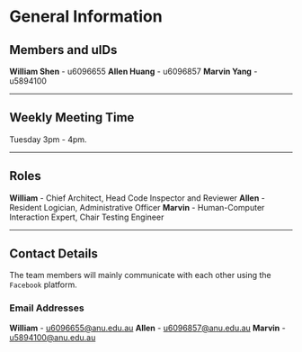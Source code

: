 # General Information

## Members and uIDs 
**William Shen** - u6096655
**Allen Huang** - u6096857
**Marvin Yang** - u5894100

---

## Weekly Meeting Time
Tuesday 3pm - 4pm.

---

## Roles
**William** - Chief Architect, Head Code Inspector and Reviewer
**Allen** - Resident Logician, Administrative Officer
**Marvin** - Human-Computer Interaction Expert, Chair Testing Engineer


---

## Contact Details 
The team members will mainly communicate with each other using the `Facebook` platform.

### Email Addresses 
**William** - <u6096655@anu.edu.au>
**Allen** - <u6096857@anu.edu.au>
**Marvin** - <u5894100@anu.edu.au>
